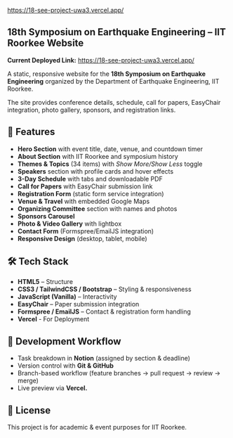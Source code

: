 https://18-see-project-uwa3.vercel.app/

## 18th Symposium on Earthquake Engineering – IIT Roorkee Website

**Current Deployed Link:** https://18-see-project-uwa3.vercel.app/

A static, responsive website for the **18th Symposium on Earthquake Engineering** organized by the Department of Earthquake Engineering, IIT Roorkee.

The site provides conference details, schedule, call for papers, EasyChair integration, photo gallery, sponsors, and registration links.

## 🚀 Features

* **Hero Section** with event title, date, venue, and countdown timer
* **About Section** with IIT Roorkee and symposium history
* **Themes & Topics** (34 items) with *Show More/Show Less* toggle
* **Speakers** section with profile cards and hover effects
* **3-Day Schedule** with tabs and downloadable PDF
* **Call for Papers** with EasyChair submission link
* **Registration Form** (static form service integration)
* **Venue & Travel** with embedded Google Maps
* **Organizing Committee** section with names and photos
* **Sponsors Carousel**
* **Photo & Video Gallery** with lightbox
* **Contact Form** (Formspree/EmailJS integration)
* **Responsive Design** (desktop, tablet, mobile)

## 🛠 Tech Stack

* **HTML5** – Structure
* **CSS3 / TailwindCSS / Bootstrap** – Styling & responsiveness
* **JavaScript (Vanilla)** – Interactivity
* **EasyChair** – Paper submission integration
* **Formspree / EmailJS** – Contact & registration form handling
* **Vercel** - For Deployment


## 📅 Development Workflow

* Task breakdown in **Notion** (assigned by section & deadline)
* Version control with **Git & GitHub**
* Branch-based workflow (feature branches → pull request → review → merge)
* Live preview via **Vercel.**

## 📜 License

This project is for academic & event purposes for IIT Roorkee.
